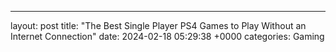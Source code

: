 ---
layout: post
title: "The Best Single Player PS4 Games to Play Without an Internet Connection"
date:   2024-02-18 05:29:38 +0000
categories: Gaming
